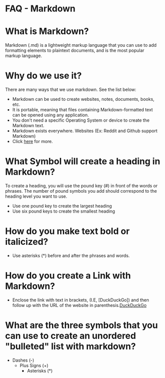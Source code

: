 # FAQ - Markdown

# What is Markdown? 
Markdown (.md) is a lightweight markup language that you can use to add formatting elements to plaintext documents, and is the most popular markup language. 

# Why do we use it? 
There are many ways that we use markdown. See the list below:
- Markdown can be used to create websites, notes, documents, books, etc.
- It is portable, meaning that files containing Markdown-formatted text can be opened using any application.
- You don't need a specific Operating System or device to create the Markdown text.
- Markdown exists everywhere. Websites (Ex: Reddit and Github support Markdown)
- Click [here](https://www.markdownguide.org/getting-started/) for more.
  
# What Symbol will create a heading in Markdown? 
To create a heading, you will use the pound key (#) in front of the words or phrases. The number of pound symbols you add should correspond to the heading level you want to use.
- Use one pound key to create the largest heading
- Use six pound keys to create the smallest heading
  
# How do you make text bold or italicized?
- Use asterisks (*) before and after the phrases and words.
  
 # How do you create a Link with Markdown?
- Enclose the link with text in brackets, (I.E, [DuckDuckGo]) and then follow up with the URL of the website in parenthesis.[DuckDuckGo](https://duckduckgo.com/)

# What are the three symbols that you can use to create an unordered "bulleted" list with markdown?
 + Dashes (-)
   + Plus Signs (+)
     + Asterisks  (*)
